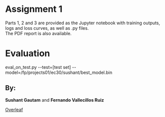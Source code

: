 # Assignment 1
Parts 1, 2 and 3 are provided as the Jupyter notebook with training outputs, logs and loss curves, as well as .py files. \
The PDF report is also available.

# Evaluation
eval_on_test.py --test=[test set] --model=/fp/projects01/ec30/sushant/best_model.bin

## By:
**Sushant Gautam** and **Fernando Vallecillos Ruiz**

[Overleaf](https://www.overleaf.com/read/bxbqkqwgsbpm#f796d6)